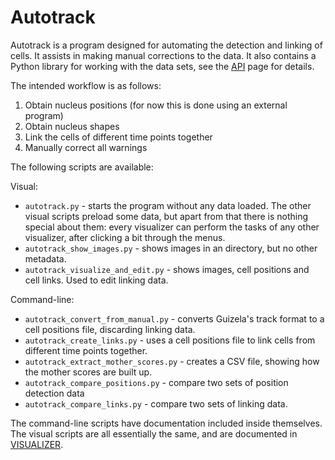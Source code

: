 Autotrack
=========

Autotrack is a program designed for automating the detection and linking of cells. It assists in making manual
corrections to the data. It also contains a Python library for working with the data sets, see the [API] page for
details.

The intended workflow is as follows:

1. Obtain nucleus positions (for now this is done using an external program)
2. Obtain nucleus shapes
3. Link the cells of different time points together
4. Manually correct all warnings

The following scripts are available:

Visual:
* `autotrack.py` - starts the program without any data loaded. The other visual scripts preload some data, but apart
  from that there is nothing special about them: every visualizer can perform the tasks of any other visualizer, after
  clicking a bit through the menus.
* `autotrack_show_images.py` - shows images in an directory, but no other metadata.
* `autotrack_visualize_and_edit.py` - shows images, cell positions and cell links. Used to edit linking data.

Command-line:
* `autotrack_convert_from_manual.py` - converts Guizela's track format to a cell positions file, discarding linking
  data.
* `autotrack_create_links.py` - uses a cell positions file to link cells from different time points together.
* `autotrack_extract_mother_scores.py` - creates a CSV file, showing how the mother scores are built up.
* `autotrack_compare_positions.py` - compare two sets of position detection data
* `autotrack_compare_links.py` - compare two sets of linking data.

The command-line scripts have documentation included inside themselves. The visual scripts are all essentially the same,
and are documented in [VISUALIZER].

[API]: API.md
[TRACK_MANUALLY]: TRACK_MANUALLY.md
[VISUALIZER]: VISUALIZER.md
